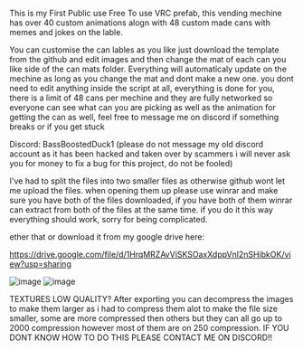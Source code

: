 This is my First Public use Free To use VRC prefab, this vending mechine has over 40 custom animations alogn with 48 custom made cans with memes and jokes on the lable.

You can customise the can lables as you like just download the template from the github and edit images and then change the mat of each can you like side of the can mats folder. Everything will automaticaly update on the mechine as long as you change the mat and dont make a new one. you dont need to edit anything inside the script at all, everything is done for you, there is a limit of 48 cans per mechine and they are fully networked so everyone can see what can you are picking as well as the animation for getting the can as well, feel free to message me on discord if something breaks or if you get stuck

Discord:
BassBoostedDuck1
(please do not message my old discord account as it has been hacked and taken over by scammers i will never ask you for money to fix a bug for this project, do not be fooled)


I've had to split the files into two smaller files as otherwise github wont let me upload the files. when opening them up please use winrar and make sure you have both of the files downloaded, if you have both of them winrar can extract from both of the files at the same time. if you do it this way everything should work, sorry for being complicated.

 
ether that or download it from my google drive here:

https://drive.google.com/file/d/1HrqMRZAvViSKSOaxXdppVnl2nSHibkOK/view?usp=sharing

![image](https://github.com/BassBoostedDuck/VRC-Venchine-Mechine/assets/69443247/64a03a2b-86bb-4b78-9d99-fc7cf7d79da4)
![image](https://github.com/BassBoostedDuck/VRC-Venchine-Mechine/assets/69443247/8985b6f6-ebb5-46dc-8795-42c98dffdca2)



TEXTURES LOW QUALITY? 
After exporting you can decompress the images to make them larger as i had to compress them alot to make the file size smaller, some are more compressed then others but they can all go up to 2000 compression however most of them are on 250 compression. IF YOU DONT KNOW HOW TO DO THIS PLEASE CONTACT ME ON DISCORD!!

